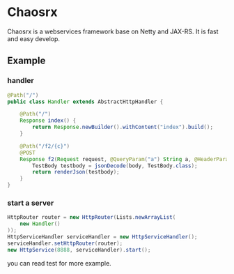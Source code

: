 # Chaosrx

Chaosrx is a webservices framework base on Netty and JAX-RS. It is fast and easy develop. 

## Example

### handler

```java
@Path("/")
public class Handler extends AbstractHttpHandler {

    @Path("/")
    Response index() {
        return Response.newBuilder().withContent("index").build();
    }

    @Path("/f2/{c}")
    @POST
    Response f2(Request request, @QueryParam("a") String a, @HeaderParam("b") String b,  @PathParam("c") String c, @HttpBody String body){
        TestBody testbody = jsonDecode(body, TestBody.class);
        return renderJson(testbody);
    }
}
```

### start a server

```java
HttpRouter router = new HttpRouter(Lists.newArrayList(
	new Handler()
));
HttpServiceHandler serviceHandler = new HttpServiceHandler();
serviceHandler.setHttpRouter(router);
new HttpService(8888, serviceHandler).start();
```

you can read test for more example.
